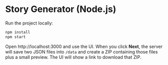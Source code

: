 # Story Generator (Node.js)

Run the project locally:

```bash
npm install
npm start
```

Open http://localhost:3000 and use the UI. When you click **Next**, the server will save two JSON files into `/data` and create a ZIP containing those files plus a small preview. The UI will show a link to download that ZIP.
